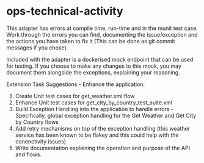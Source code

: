 # ops-technical-activity
 
This adapter has errors at compile time, run-time and in the munit test case. Work through the errors you can find, documenting the issue/exception and the actions you have taken to fix it (This can be done as git commit messages if you chose).

Included with the adapter is a dockerised mock endpoint that can be used for testing. If you choose to make any changes to this mock, you may document them alongside the exceptions, explaining your reasoning.

Extension Task Suggestions - Enhance the application:

1. Create Unit test cases for get_weather.xml flow
2. Enhance Unit test cases for get_city_by_country_test_suite.xml
3. Build Exception Handling into the application to handle errors - Specifically, global exception handling for the Get Weather and Get City by Country flows
4. Add retry mechanisms on top of the exception handling (this weather service has been known to be flakey and this could help with the conenctivity issues)
5. Write documentation explaining the operation and purpose of the API and flows.

